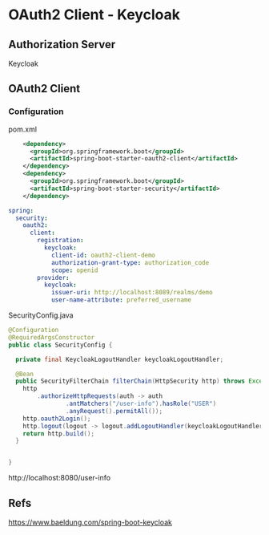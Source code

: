 OAuth2 Client - Keycloak
================================

## Authorization Server
Keycloak

## OAuth2 Client

### Configuration
pom.xml
```xml
    <dependency>
      <groupId>org.springframework.boot</groupId>
      <artifactId>spring-boot-starter-oauth2-client</artifactId>
    </dependency>
    <dependency>
      <groupId>org.springframework.boot</groupId>
      <artifactId>spring-boot-starter-security</artifactId>
    </dependency>
```

```yaml
spring:
  security:
    oauth2:
      client:
        registration:
          keycloak:
            client-id: oauth2-client-demo
            authorization-grant-type: authorization_code
            scope: openid
        provider:
          keycloak:
            issuer-uri: http://localhost:8089/realms/demo
            user-name-attribute: preferred_username

```

SecurityConfig.java
```java
@Configuration
@RequiredArgsConstructor
public class SecurityConfig {

  private final KeycloakLogoutHandler keycloakLogoutHandler;

  @Bean
  public SecurityFilterChain filterChain(HttpSecurity http) throws Exception  {
    http
        .authorizeHttpRequests(auth -> auth
                .antMatchers("/user-info").hasRole("USER")
                .anyRequest().permitAll());
    http.oauth2Login();
    http.logout(logout -> logout.addLogoutHandler(keycloakLogoutHandler).logoutSuccessUrl("/"));
    return http.build();
  }


}
```

http://localhost:8080/user-info

## Refs
https://www.baeldung.com/spring-boot-keycloak
